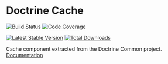 # Doctrine Cache

[![Build Status](https://img.shields.io/travis/doctrine/cache/master.svg?style=flat-square)](https://travis-ci.org/doctrine/cache) 
[![Code Coverage](https://codecov.io/gh/doctrine/dbal/branch/cache/graph/badge.svg)](https://codecov.io/gh/doctrine/dbal/branch/master)

[![Latest Stable Version](https://img.shields.io/packagist/v/doctrine/cache.svg?style=flat-square)](https://packagist.org/packages/doctrine/cache)
[![Total Downloads](https://img.shields.io/packagist/dt/doctrine/cache.svg?style=flat-square)](https://packagist.org/packages/doctrine/cache)

Cache component extracted from the Doctrine Common project. [Documentation](https://www.doctrine-project.org/projects/doctrine-cache/en/current/index.html)
